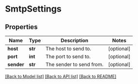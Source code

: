 # SmtpSettings

## Properties
Name | Type | Description | Notes
------------ | ------------- | ------------- | -------------
**host** | **str** | The host to send to. | [optional] 
**port** | **int** | The port to send to. | [optional] 
**sender** | **str** | The sender to send from. | [optional] 

[[Back to Model list]](../README.md#documentation-for-models) [[Back to API list]](../README.md#documentation-for-api-endpoints) [[Back to README]](../README.md)


